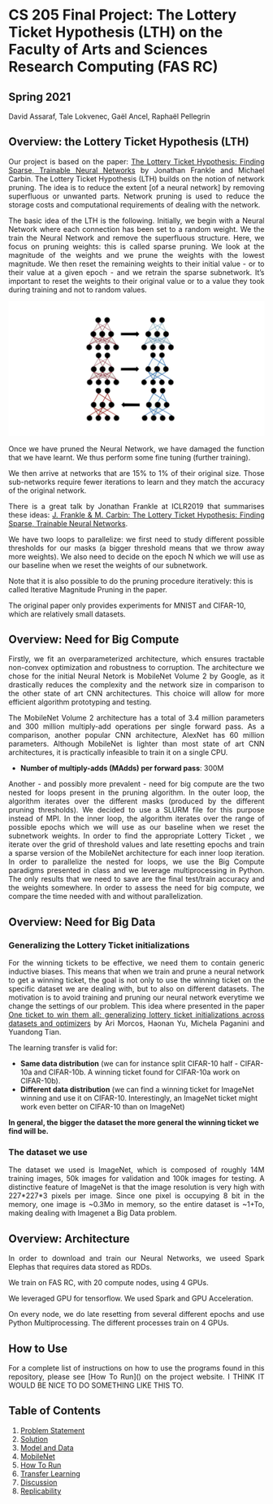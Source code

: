 # CS 205 Final Project: The Lottery Ticket Hypothesis (LTH) on the Faculty of Arts and Sciences Research Computing (FAS RC)

## Spring 2021

David Assaraf, Tale Lokvenec, Gaël Ancel, Raphaël Pellegrin 

## Overview: the Lottery Ticket Hypothesis (LTH)

<p align="justify"> Our project is based on the paper: <a href="https://arxiv.org/abs/1803.03635">The Lottery Ticket Hypothesis: Finding Sparse, Trainable Neural Networks</a> by Jonathan Frankle and Michael Carbin. The Lottery Ticket Hypothesis (LTH) builds on the notion of network pruning. The idea is to reduce the extent [of a neural network] by removing superfluous or unwanted parts. Network pruning is used to reduce the storage costs and computational requirements of dealing with the network. </p>

<p align="justify"> The basic idea of the LTH is the following. Initially, we begin with a Neural Network where each connection has been set to a random weight. We the train the Neural Network and remove the superfluous structure. Here, we focus on pruning weights: this is called sparse pruning. We look at the magnitude of the weights and we prune the weights with the lowest magnitude. We then reset the remaining weights to their initial value - or to their value at a given epoch - and we retrain the sparse subnetwork. It’s important to reset the weights to their original value or to a value they took during training and not to random values. </p>

![](Pruning.png)


<p align="justify"> Once we have pruned the Neural Network, we have damaged the function that we have learnt. We thus perform some fine tuning (further training). </p>

<p align="justify"> We then arrive at networks that are 15% to 1% of their original size. Those sub-networks require fewer iterations to learn and they match the accuracy of the original network. </p>

<p align="justify"> There is a great talk by Jonathan Frankle at ICLR2019 that summarises these ideas: <a href="https://www.youtube.com/watch?v=s7DqRZVvRiQ&t=773s">J. Frankle & M. Carbin: The Lottery Ticket Hypothesis: Finding Sparse, Trainable Neural Networks</a>.  </p>

<p align="justify"> We have two loops to parallelize: we first need to study different possible thresholds for our masks (a bigger threshold means that we throw away more weights). We also need to decide on the epoch N which we will use as our baseline when we reset the weights of our subnetwork.  </p>

Note that it is also possible to do the pruning procedure iteratively: this is called Iterative Magnitude Pruning in the paper.

The original paper only provides experiments for MNIST and CIFAR-10, which are relatively small datasets.


## Overview: Need for Big Compute

<p align="justify">  Firstly, we fit an overparameterized architecture, which ensures tractable non-convex optimization and robustness to corruption. The architecture we chose for the initial Neural Netork is MobileNet Volume 2 by Google, as it drastically reduces the complexity and the network size in comparison to the other state of art CNN architectures. This choice will allow for more efficient algorithm prototyping and testing. </p>

<p align="justify">  The MobileNet Volume 2 architecture has a total of 3.4 million parameters and 300 million multiply-add operations per single forward pass. As a comparison, another popular CNN architecture, AlexNet has 60 million parameters. Although MobileNet is lighter than most state of art CNN architectures, it is practically infeasible to train it on a single CPU. </p>

- **Number of multiply-adds (MAdds) per forward pass**: 300M

<p align="justify"> Another - and possibly more prevalent - need for big compute are the two nested for loops present in the pruning algorithm. In the outer loop, the algorithm iterates over the different masks (produced by the different pruning thresholds). We decided to use a SLURM file for this purpose instead of MPI. In the inner loop, the algorithm iterates over the range of possible epochs which we will use as our baseline when we reset the subnetwork weights. In order to find the appropriate Lottery Ticket , we iterate over the grid of threshold values and late resetting epochs and train a sparse version of the MobileNet architecture for each inner loop iteration. In order to parallelize the nested for loops, we use the Big Compute paradigms presented in class and we leverage multiprocessing in Python. The only results that we need to save are the final test/train accuracy and the weights somewhere. In order to assess the need for big compute, we compare the time needed with and without parallelization.</p>

## Overview: Need for Big Data

### Generalizing the Lottery Ticket initializations

<p align="justify"> For the winning tickets to be effective, we need them to contain generic inductive biases. This means that when we train and prune a neural network to get a winning ticket, the goal is not only to use the winning ticket on the specific dataset we are dealing with, but to also on different datasets. The motivation is to avoid training and pruning our neural network everytime we change the settings of our problem. This idea where presented in the paper <a href="https://arxiv.org/abs/1906.02773">One ticket to win them all: generalizing lottery ticket initializations across datasets and optimizers</a> by Ari Morcos, Haonan Yu, Michela Paganini and Yuandong Tian. </p>
 
 
The learning transfer is valid for:
- **Same data distribution** (we can for instance split CIFAR-10 half - CIFAR-10a and CIFAR-10b. A winning ticket found for CIFAR-10a work on CIFAR-10b).
- **Different data distribution** (we can find a winning ticket for ImageNet winning and use it on CIFAR-10. Interestingly, an ImageNet ticket might work even better on CIFAR-10 than on ImageNet)

**In general, the bigger the dataset the more general the winning ticket we find will be.**

### The dataset we use

<p align="justify"> The dataset we used is ImageNet, which is composed of roughly 14M training images, 50k images for validation and 100k images for testing. A distinctive feature of ImageNet is that the image resolution is very high with 227*227*3 pixels per image. Since one pixel is occupying 8 bit in the memory, one image is ~0.3Mo in memory, so the entire dataset is ~1+To, making dealing with Imagenet a  Big Data problem. </p>

## Overview: Architecture 

<p align="justify"> In order to download and train our Neural Networks, we useed Spark Elephas that requires data stored as RDDs. </p>

We train on FAS RC, with 20 compute nodes, using 4 GPUs. 

We leveraged GPU for tensorflow. We used Spark and GPU Acceleration.

<p align="justify"> On every node, we do late resetting from several different epochs and use Python Multiprocessing. The different processes train on 4 GPUs. </p>


## How to Use

<p align="justify"> For a complete list of instructions on how to use the programs found in this repository, please see [How To Run]() on the project website. I THINK IT WOULD BE NICE TO DO SOMETHING LIKE THIS TO. </p>

## Table of Contents
1. [Problem Statement](ProblemStatement.md)
2. [Solution](Solution.md)
3. [Model and Data](ModelAndData.md)
4. [MobileNet](MobileNetArchitecture.md)
5. [How To Run](HowToRun.md)
6. [Transfer Learning](TransferLearning.md)
7. [Discussion](Discussion.md)
8. [Replicability](Replicability.md)
